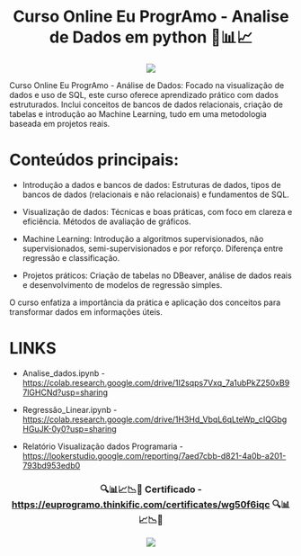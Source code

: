 
 <span align="center">

   # Curso Online Eu ProgrAmo - Analise de Dados em python 🔎📊📈

</span>



<div align="center">
<img src="https://github.com/user-attachments/assets/6265fc7e-b5b8-4483-b5dd-56a9c4fee282" />
</div>

<p align="center">


  
</p>


 Curso Online Eu ProgrAmo - Análise de Dados: Focado na visualização de dados e uso de SQL, este curso oferece aprendizado prático com dados estruturados. Inclui conceitos de bancos de dados relacionais, criação de tabelas e introdução ao Machine Learning, tudo em uma metodologia baseada em projetos reais.


 # Conteúdos principais:

- Introdução a dados e bancos de dados: Estruturas de dados, tipos de bancos de dados (relacionais e não relacionais) e fundamentos de SQL.
  
- Visualização de dados: Técnicas e boas práticas, com foco em clareza e eficiência. Métodos de avaliação de gráficos.
  
- Machine Learning: Introdução a algoritmos supervisionados, não supervisionados, semi-supervisionados e por reforço. Diferença entre regressão e classificação.
  
- Projetos práticos: Criação de tabelas no DBeaver, análise de dados reais e desenvolvimento de modelos de regressão simples.
  
O curso enfatiza a importância da prática e aplicação dos conceitos para transformar dados em informações úteis.



# LINKS 
- Analise_dados.ipynb - https://colab.research.google.com/drive/1I2sqps7Vxq_7a1ubPkZ250xB97lGHCNd?usp=sharing
  
- Regressão_Linear.ipynb - https://colab.research.google.com/drive/1H3Hd_VbqL6qLteWp_cIQGbgHGuJK-0y0?usp=sharing

- Relatório Visualização dados Programaria - https://lookerstudio.google.com/reporting/7aed7cbb-d821-4a0b-a201-793bd953edb0

   <span align="center">

 

</span>



 <span align="center">

   ###  🔍📊📈📉🔎 Certificado - https://euprogramo.thinkific.com/certificates/wg50f6iqc  🔍📊📈📉🔎

</span>


   <span align="center">

 
</span>


<div align="center">
<img src="https://github.com/user-attachments/assets/7e05a7cc-1ae3-4212-bc75-c0800f826938" />
</div>
